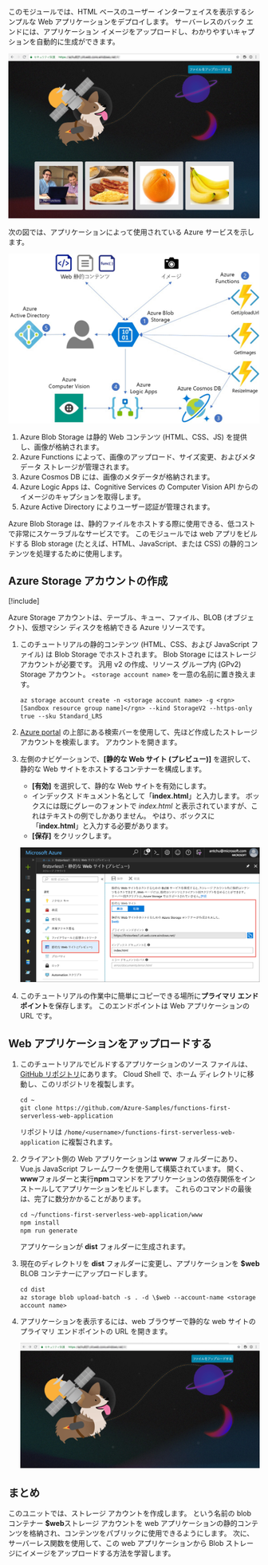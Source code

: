 このモジュールでは、HTML ベースのユーザー インターフェイスを表示するシンプルな Web アプリケーションをデプロイします。 サーバーレスのバック エンドには、アプリケーション イメージをアップロードし、わかりやすいキャプションを自動的に生成ができます。

![Web アプリの実行](../media/0-app-screenshot-finished.png)

次の図では、アプリケーションによって使用されている Azure サービスを示します。

![ソリューションのアーキテクチャ図](../media/0-architecture.jpg)

1. Azure Blob Storage は静的 Web コンテンツ (HTML、CSS、JS) を提供し、画像が格納されます。
2. Azure Functions によって、画像のアップロード、サイズ変更、およびメタデータ ストレージが管理されます。
3. Azure Cosmos DB には、画像のメタデータが格納されます。
4. Azure Logic Apps は、Cognitive Services の Computer Vision API からのイメージのキャプションを取得します。
5. Azure Active Directory によりユーザー認証が管理されます。

Azure Blob Storage は、静的ファイルをホストする際に使用できる、低コストで非常にスケーラブルなサービスです。 このモジュールでは web アプリをビルドする Blob storage (たとえば、HTML、JavaScript、または CSS) の静的コンテンツを処理するために使用します。

## <a name="create-an-azure-storage-account"></a>Azure Storage アカウントの作成

[!include[](../../../includes/azure-sandbox-activate.md)]

Azure Storage アカウントは、テーブル、キュー、ファイル、BLOB (オブジェクト)、仮想マシン ディスクを格納できる Azure リソースです。

1. このチュートリアルの静的コンテンツ (HTML、CSS、および JavaScript ファイル) は Blob Storage でホストされます。 Blob Storage にはストレージ アカウントが必要です。 汎用 v2 の作成、リソース グループ内 (GPv2) Storage アカウント。 `<storage account name>` を一意の名前に置き換えます。

    ```azurecli
    az storage account create -n <storage account name> -g <rgn>[Sandbox resource group name]</rgn> --kind StorageV2 --https-only true --sku Standard_LRS
    ```
    
1. [Azure portal](https://portal.azure.com/?azure-portal=true) の上部にある検索バーを使用して、先ほど作成したストレージ アカウントを検索します。 アカウントを開きます。

1. 左側のナビゲーションで、**[静的な Web サイト (プレビュー)]** を選択して、静的な Web サイトをホストするコンテナーを構成します。
    - **[有効]** を選択して、静的な Web サイトを有効にします。
    - インデックス ドキュメント名として「**index.html**」と入力します。 ボックスには既にグレーのフォントで *index.html* と表示されていますが、これはテキストの例でしかありません。 やはり、ボックスに「**index.html**」と入力する必要があります。
    - **[保存]** をクリックします。
    
    ![静的な Web サイトの設定を入力する](../media/1-storage-static-website.png)

1. このチュートリアルの作業中に簡単にコピーできる場所に**プライマリ エンドポイント**を保存します。 このエンドポイントは Web アプリケーションの URL です。

## <a name="upload-the-web-application"></a>Web アプリケーションをアップロードする

1. このチュートリアルでビルドするアプリケーションのソース ファイルは、[GitHub リポジトリ](https://github.com/Azure-Samples/functions-first-serverless-web-application)にあります。 Cloud Shell で、ホーム ディレクトリに移動し、このリポジトリを複製します。

    ```azurecli
    cd ~
    git clone https://github.com/Azure-Samples/functions-first-serverless-web-application
    ```

    リポジトリは `/home/<username>/functions-first-serverless-web-application` に複製されます。

1. クライアント側の Web アプリケーションは **www** フォルダーにあり、Vue.js JavaScript フレームワークを使用して構築されています。 開く、 **www**フォルダーと実行**npm**コマンドをアプリケーションの依存関係をインストールしてアプリケーションをビルドします。 これらのコマンドの最後は、完了に数分かかることがあります。

    ```azurecli
    cd ~/functions-first-serverless-web-application/www
    npm install
    npm run generate
    ```

    アプリケーションが **dist** フォルダーに生成されます。

1. 現在のディレクトリを **dist** フォルダーに変更し、アプリケーションを **$web** BLOB コンテナーにアップロードします。

    ```azurecli
    cd dist
    az storage blob upload-batch -s . -d \$web --account-name <storage account name>
    ```

1. アプリケーションを表示するには、web ブラウザーで静的な web サイトのプライマリ エンドポイントの URL を開きます。

    ![最初のサーバーレス Web アプリのホーム ページ](../media/1-app-screenshot-new.png)


## <a name="summary"></a>まとめ

このユニットでは、ストレージ アカウントを作成します。 という名前の blob コンテナー **$web**ストレージ アカウントを web アプリケーションの静的コンテンツを格納され、コンテンツをパブリックに使用できるようにします。 次に、サーバーレス関数を使用して、この web アプリケーションから Blob ストレージにイメージをアップロードする方法を学習します。